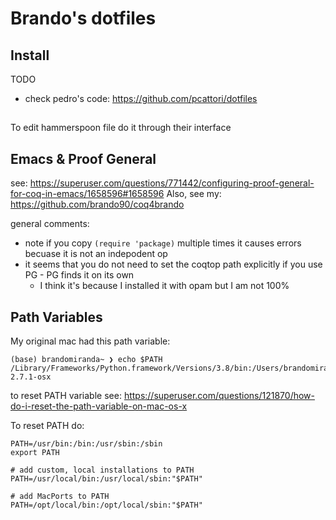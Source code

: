 # Brando's dotfiles

## Install

TODO

- check pedro's code: https://github.com/pcattori/dotfiles

##

To edit hammerspoon file do it through their interface


## Emacs & Proof General

see: https://superuser.com/questions/771442/configuring-proof-general-for-coq-in-emacs/1658596#1658596
Also, see my: https://github.com/brando90/coq4brando

general comments:

- note if you copy `(require 'package)` multiple times it causes errors becuase it is not an indepodent op
- it seems that you do not need to set the coqtop path explicitly if you use PG - PG finds it on its own
  - I think it's because I installed it with opam but I am not 100%

## Path Variables

My original mac had this path variable:
```
(base) brandomiranda~ ❯ echo $PATH
/Library/Frameworks/Python.framework/Versions/3.8/bin:/Users/brandomiranda/miniconda3/bin:/Users/brandomiranda/.pyenv/shims:/Users/brandomiranda/.pyenv/bin:/Users/brandomiranda/anaconda3/bin:/Users/brandomiranda/.opam/4.07.0/bin:/Users/brandomiranda/.gem/ruby/2.6.0/bin:/usr/local/opt/ruby/bin:/usr/local/bin:/usr/bin:/bin:/usr/sbin:/sbin:/Users/brandomiranda/opt/anaconda3/bin:/Users/brandomiranda/opt/anaconda3/condabin:/Users/brandomiranda/bin#:/Users/brandomiranda/bin/Maude-2.7.1-osx
```
to reset PATH variable see: https://superuser.com/questions/121870/how-do-i-reset-the-path-variable-on-mac-os-x

To reset PATH do:
```
PATH=/usr/bin:/bin:/usr/sbin:/sbin
export PATH

# add custom, local installations to PATH
PATH=/usr/local/bin:/usr/local/sbin:"$PATH"

# add MacPorts to PATH
PATH=/opt/local/bin:/opt/local/sbin:"$PATH"
```
